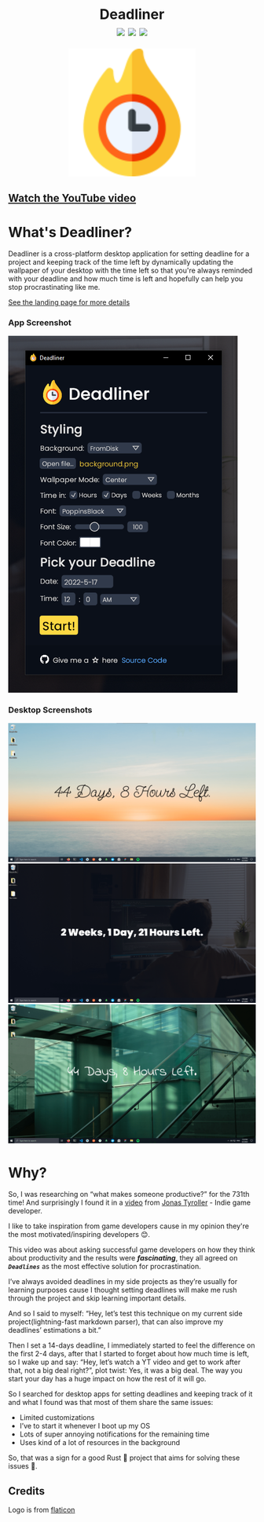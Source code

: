<h1 align="center">Deadliner
<div align="center">
<img src="https://github.com/YassinEldeeb/deadliner/actions/workflows/Build.yml/badge.svg"/>
<img src="https://img.shields.io/badge/PRs-welcome-brightgreen.svg"/>
<img src="https://img.shields.io/badge/license-MIT-blue"/>
</div>
</h1>
  
<p align="center"><img width="260px" src="https://github.com/YassinEldeeb/deadliner/blob/a57be0a27e3de2034f6a61a100db6168b2fab147/assets/icon.png"/></p>

## [Watch the YouTube video](https://youtu.be/ySn-Ykdq5BU)


# What's Deadliner?
Deadliner is a cross-platform desktop application for setting deadline for a project and keeping track of the time left by dynamically updating the wallpaper of your desktop with the time left so that you're always reminded with your deadline and how much time is left and hopefully can help you stop procrastinating like me.

[See the landing page for more details](https://deadliner.vercel.app/)

### App Screenshot
![Screenshot](https://github.com/YassinEldeeb/deadliner/blob/main/.github/images/app-gui.png)

### Desktop Screenshots
![Screenshot](https://raw.githubusercontent.com/YassinEldeeb/Deadliner/main/website/public/images/screenshot4.png)
![Screenshot](https://raw.githubusercontent.com/YassinEldeeb/Deadliner/main/website/public/images/screenshot2.png)
![Screenshot](https://raw.githubusercontent.com/YassinEldeeb/Deadliner/main/website/public/images/screenshot5.png)

# Why?

So, I was researching on “what makes someone productive?” for the 731th time! And surprisingly I found it in a [video](https://www.youtube.com/watch?v=PzdGhVzQmJ8) from [Jonas Tyroller](https://www.youtube.com/c/JonasTyroller) - Indie game developer.

I like to take inspiration from game developers cause in my opinion they're the most  motivated/inspiring developers 😊.

This video was about asking successful game developers on how they think about productivity and the results were ***fascinating***, they all agreed on ***`Deadlines`*** as the most effective solution for procrastination.

I’ve always avoided deadlines in my side projects as they’re usually for learning purposes cause 
I thought setting deadlines will make me rush through the project and skip learning important details.

And so I said to myself: “Hey, let’s test this technique on my current side project(lightning-fast markdown parser), that can also improve my deadlines’ estimations a bit.”

Then I set a 14-days deadline, I immediately started to feel the difference on the first 2-4 days, after that I started to forget about how much time is left, so I wake up and say: “Hey, let’s watch a YT video and get to work after that, not a big deal right?”, plot twist: Yes, it was a big deal. The way you start your day has a huge impact on how the rest of it will go.

So I searched for desktop apps for setting deadlines and keeping track of it and what I found was that most of them share the same issues:

- Limited customizations
- I’ve to start it whenever I boot up my OS
- Lots of super annoying notifications for the remaining time
- Uses kind of a lot of resources in the background

So, that was a sign for a good Rust 🦀 project that aims for solving these issues 💪.

## Credits
Logo is from [flaticon](https://www.flaticon.com/premium-icon/deadline_2838628?term=deadline&page=1&position=19&page=1&position=19&related_id=2838628&origin=search)
